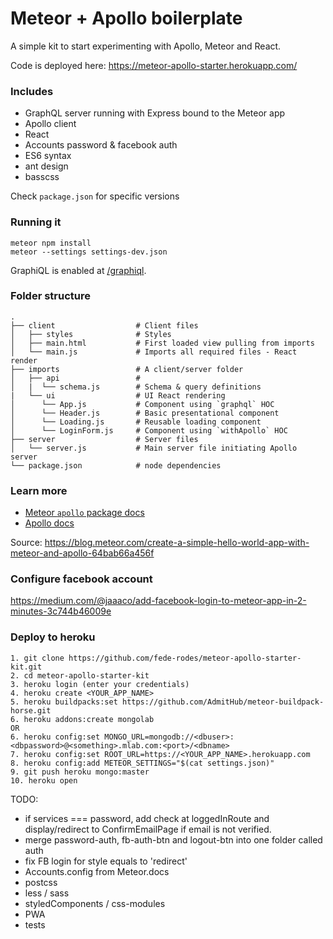 # Meteor + Apollo boilerplate

A simple kit to start experimenting with Apollo, Meteor and React.

Code is deployed here: https://meteor-apollo-starter.herokuapp.com/

### Includes
- GraphQL server running with Express bound to the Meteor app
- Apollo client
- React
- Accounts password & facebook auth
- ES6 syntax
- ant design
- basscss

Check `package.json` for specific versions

### Running it

```
meteor npm install
meteor --settings settings-dev.json
```

GraphiQL is enabled at [/graphiql](http://localhost:3000/graphiql).

### Folder structure
    .
    ├── client                  # Client files
    │   ├── styles              # Styles
    │   ├── main.html           # First loaded view pulling from imports
    │   └── main.js             # Imports all required files - React render
    ├── imports                 # A client/server folder
    │   ├── api                 #
    │   |  └── schema.js        # Schema & query definitions
    |   └── ui                  # UI React rendering
    │      └── App.js           # Component using `graphql` HOC
    │      └── Header.js        # Basic presentational component
    │      └── Loading.js       # Reusable loading component
    │      └── LoginForm.js     # Component using `withApollo` HOC
    ├── server                  # Server files
    │   └── server.js           # Main server file initiating Apollo server
    └── package.json            # node dependencies


### Learn more

- [Meteor `apollo` package docs](http://dev.apollodata.com/core/meteor.html)
- [Apollo docs](http://dev.apollodata.com/)

Source: https://blog.meteor.com/create-a-simple-hello-world-app-with-meteor-and-apollo-64bab66a456f

### Configure facebook account
https://medium.com/@jaaaco/add-facebook-login-to-meteor-app-in-2-minutes-3c744b46009e

### Deploy to heroku
```
1. git clone https://github.com/fede-rodes/meteor-apollo-starter-kit.git
2. cd meteor-apollo-starter-kit
3. heroku login (enter your credentials)
4. heroku create <YOUR_APP_NAME>
5. heroku buildpacks:set https://github.com/AdmitHub/meteor-buildpack-horse.git
6. heroku addons:create mongolab
OR
6. heroku config:set MONGO_URL=mongodb://<dbuser>:<dbpassword>@<something>.mlab.com:<port>/<dbname>
7. heroku config:set ROOT_URL=https://<YOUR_APP_NAME>.herokuapp.com
8. heroku config:add METEOR_SETTINGS="$(cat settings.json)"
9. git push heroku mongo:master
10. heroku open
```

TODO:
- if services === password, add check at loggedInRoute and display/redirect to
 ConfirmEmailPage if email is not verified.
- merge password-auth, fb-auth-btn and logout-btn into one folder called auth
- fix FB login for style equals to 'redirect'
- Accounts.config from Meteor.docs
- postcss
- less / sass
- styledComponents / css-modules
- PWA
- tests
